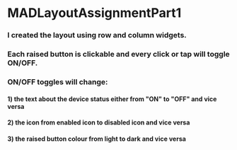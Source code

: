 # MADLayoutAssignmentPart1

### I created the layout using row and column widgets.
### Each raised button is clickable and every click or tap will toggle ON/OFF.
### ON/OFF toggles will change:
#### 1) the text about the device status either from "ON" to "OFF" and vice versa
#### 2) the icon from enabled icon to disabled icon and vice versa
#### 3) the raised button colour from light to dark and vice versa
